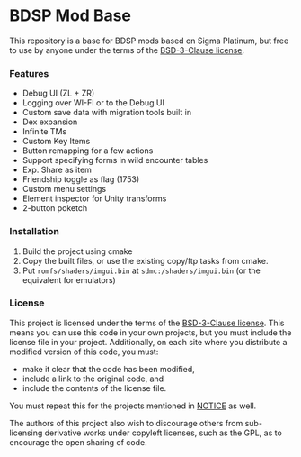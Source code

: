 # BDSP Mod Base

This repository is a base for BDSP mods based on Sigma Platinum, but free to use by anyone under the terms of the [BSD-3-Clause license](./LICENSE).

### Features

- Debug UI (ZL + ZR)
- Logging over WI-FI or to the Debug UI
- Custom save data with migration tools built in
- Dex expansion
- Infinite TMs
- Custom Key Items
- Button remapping for a few actions
- Support specifying forms in wild encounter tables
- Exp. Share as item
- Friendship toggle as flag (1753)
- Custom menu settings
- Element inspector for Unity transforms
- 2-button poketch

### Installation

1. Build the project using cmake
2. Copy the built files, or use the existing copy/ftp tasks from cmake.
3. Put `romfs/shaders/imgui.bin` at `sdmc:/shaders/imgui.bin` (or the equivalent for emulators)

### License

This project is licensed under the terms of the [BSD-3-Clause license](./LICENSE). 
This means you can use this code in your own projects, but you must include the license file in your project. 
Additionally, on each site where you distribute a modified version of this code, you must:
- make it clear that the code has been modified, 
- include a link to the original code, and 
- include the contents of the license file.

You must repeat this for the projects mentioned in [NOTICE](./NOTICE) as well.


The authors of this project also wish to discourage others from sub-licensing derivative works under copyleft licenses, such as the GPL, as to encourage the open sharing of code.
